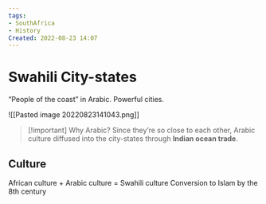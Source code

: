 ```yaml
---
tags:
- SouthAfrica 
- History 
Created: 2022-08-23 14:07  
---
```

# Swahili City-states 
“People of the coast” in Arabic. Powerful cities.

![[Pasted image 20220823141043.png]]

>[!important] Why Arabic? 
Since they’re so close to each other, Arabic culture diffused into the city-states through **Indian ocean trade**.

## Culture 
African culture + Arabic culture = Swahili culture 
Conversion to Islam by the 8th century 